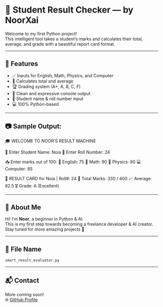 # 🧠 Student Result Checker — by NoorXai

Welcome to my first Python project!  
This intelligent tool takes a student’s marks and calculates their total, average, and grade with a beautiful report card format.

---

## 📌 Features

- ✅ Inputs for English, Math, Physics, and Computer
- 🧮 Calculates total and average
- 🏆 Grading system (A+, A, B, C, F)
- 🎨 Clean and expressive console output
- 📄 Student name & roll number input
- 💻 100% Python-based

---

## 📷 Sample Output:

🎓 WELCOME TO NOOR'S RESULT MACHINE

🪪 Enter Student Name: Noia
🔢 Enter Roll Number: 24

📥 Enter marks out of 100:
📘 English: 75
📐 Math: 90
🧲 Physics: 80
💻 Computer: 85

📄 RESULT CARD for Noia | Roll#: 24
🔢 Total Marks: 330 / 400
📈 Average: 82.5
🎖️ Grade: A (Excellent)



---

## 🌸 About Me

Hi! I'm **Noor**, a beginner in Python & AI.  
This is my first step towards becoming a freelance developer & AI creator.  
Stay tuned for more amazing projects 🚀

---

## 📁 File Name

`smart_result_evaluator.py`

---

## 📬 Contact

More coming soon!  
🌐 [GitHub Profile](https://github.com/noorXai)




